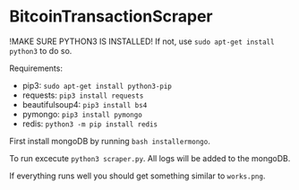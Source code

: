 # BitcoinTransactionScraper

!MAKE SURE PYTHON3 IS INSTALLED!
If not, use `sudo apt-get install python3` to do so.

Requirements:
- pip3: `sudo apt-get install python3-pip`
- requests: `pip3 install requests`
- beautifulsoup4: `pip3 install bs4`
- pymongo: `pip3 install pymongo`
- redis: `python3 -m pip install redis`

First install mongoDB by running `bash installermongo`.

To run excecute `python3 scraper.py`. All logs will be added to the mongoDB.

If everything runs well you should get something similar to `works.png`.
